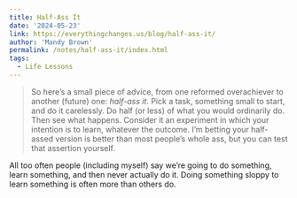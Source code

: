 ```yaml
---
title: Half-Ass It
date: '2024-05-23'
link: https://everythingchanges.us/blog/half-ass-it/
author: 'Mandy Brown'
permalink: /notes/half-ass-it/index.html
tags:
  - Life Lessons
---
```


> So here’s a small piece of advice, from one reformed overachiever to another (future) one: _half-ass it_. Pick a task, something small to start, and do it carelessly. Do half (or less) of what you would ordinarily do. Then see what happens. Consider it an experiment in which your intention is to learn, whatever the outcome. I’m betting your half-assed version is better than most people’s whole ass, but you can test that assertion yourself.

All too often people (including myself) say we’re going to do something, learn something, and then never actually do it. Doing something sloppy to learn something is often more than others do.